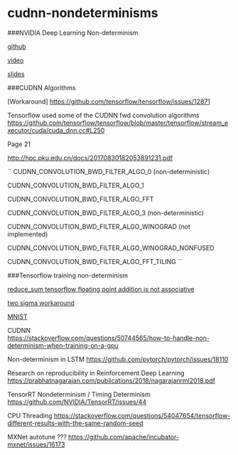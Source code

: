 # cudnn-nondeterminisms


###NVIDIA Deep Learning Non-determinism

[github](https://github.com/NVIDIA/tensorflow-determinism)

[video](https://www.youtube.com/watch?v=TB07_mUMt0U)

[slides](https://developer.download.nvidia.com/video/gputechconf/gtc/2019/presentation/s9911-determinism-in-deep-learning.pdf)



###CUDNN Algorithms 

[Workaround] https://github.com/tensorflow/tensorflow/issues/12871

Tensorflow used some of the CUDNN fwd convolution algorithms 
https://github.com/tensorflow/tensorflow/blob/master/tensorflow/stream_executor/cuda/cuda_dnn.cc#L250

Page 21 

http://hpc.pku.edu.cn/docs/20170830182053891231.pdf


``
CUDNN_CONVOLUTION_BWD_FILTER_ALGO_0 (non-deterministic)

CUDNN_CONVOLUTION_BWD_FILTER_ALGO_1

CUDNN_CONVOLUTION_BWD_FILTER_ALGO_FFT

CUDNN_CONVOLUTION_BWD_FILTER_ALGO_3 (non-deterministic)

CUDNN_CONVOLUTION_BWD_FILTER_ALGO_WINOGRAD (not implemented)

CUDNN_CONVOLUTION_BWD_FILTER_ALGO_WINOGRAD_NONFUSED

CUDNN_CONVOLUTION_BWD_FILTER_ALGO_FFT_TILING
``

###Tensorflow training non-determinism

[reduce_sum tensorflow floating point addition is not associative](https://jkschin.com/2017/06/30/non-determinism.html)

[two sigma workaround](https://www.twosigma.com/insights/article/a-workaround-for-non-determinism-in-tensorflow/)

[MNIST](https://gist.github.com/anonymous/d277be86320a0a3d47c2f141881c9a1a)





CUDNN  
https://stackoverflow.com/questions/50744565/how-to-handle-non-determinism-when-training-on-a-gpu



Non-determinism in LSTM 
https://github.com/pytorch/pytorch/issues/18110

Research on reproducibility in Reinforcement Deep Learning
https://prabhatnagarajan.com/publications/2018/nagarajanrml2018.pdf



TensorRT Nondeterminism / Timing Determinism
https://github.com/NVIDIA/TensorRT/issues/44


CPU Threading
https://stackoverflow.com/questions/54047654/tensorflow-different-results-with-the-same-random-seed



MXNet autotune ???
https://github.com/apache/incubator-mxnet/issues/16173





